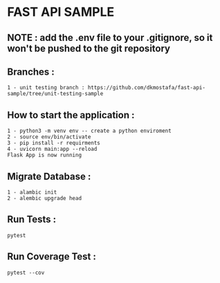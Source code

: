 # FAST API SAMPLE

## NOTE : add the .env file to your .gitignore, so it won't be pushed to the git repository

## Branches : 
    1 - unit testing branch : https://github.com/dkmostafa/fast-api-sample/tree/unit-testing-sample

## How to start the application : 
    1 - python3 -m venv env -- create a python enviroment 
    2 - source env/bin/activate
    3 - pip install -r requirments 
    4 - uvicorn main:app --reload
    Flask App is now running 

## Migrate Database : 
    1 - alambic init
    2 - alembic upgrade head
## Run Tests : 
    pytest
## Run Coverage Test : 
    pytest --cov 
